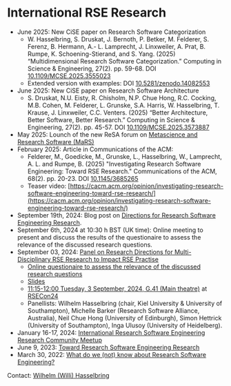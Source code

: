 # International RSE Research
- June 2025: New CiSE paper on Research Software Categorization
  - W. Hasselbring, S. Druskat, J. Bernoth, P. Betker, M. Felderer, S. Ferenz, B. Hermann, A.- L. Lamprecht, J. Linxweiler, A. Prat, B. Rumpe, K. Schoening-Stierand, and S. Yang. (2025) “Multidimensional Research Software Categorization.” Computing in Science & Engineering, 27(2). pp. 59-68. DOI [10.1109/MCSE.2025.3555023](https://doi.org/10.1109/MCSE.2025.3555023)
  - Extended version with examples: DOI [10.5281/zenodo.14082553](https://doi.org/10.5281/zenodo.14082553)
- June 2025: New CiSE paper on Research Software Architecture
  - S. Druskat, N.U. Eisty, R. Chisholm, N.P. Chue Hong, R.C. Cocking, M.B. Cohen, M. Felderer, L. Grunske, S.A. Harris, W. Hasselbring, T. Krause, J. Linxweiler, C.C. Venters. (2025) “Better Architecture, Better Software, Better Research.” Computing in Science & Engineering, 27(2). pp. 45-57. DOI [10.1109/MCSE.2025.3573887](https://doi.org/10.1109/MCSE.2025.3573887)
- May 2025: Lounch of the new ReSA forum on [Metascience and Research Software (MaRS)](https://www.researchsoft.org/mars-forum/)
- February 2025: Article in Communications of the ACM:
  - Felderer, M., Goedicke, M., Grunske, L., Hasselbring, W., Lamprecht, A. L. and Rumpe, B. (2025) "Investigating Research Software Engineering: Toward RSE Research." Communications of the ACM, 68(2). pp. 20-23. DOI [10.1145/3685265](https://doi.org/10.1145/3685265)
  - Teaser video: 
[https://cacm.acm.org/opinion/investigating-research-software-engineering-toward-rse-research/](https://cacm.acm.org/opinion/investigating-research-software-engineering-toward-rse-research/)
- September 19th, 2024: Blog post on [Directions for Research Software Engineering Research](https://doi.org/10.59350/kr4cp-1vf81).
- September 6th, 2024 at 10:30 h BST (UK time): Online meeting to present and discuss the results of the questionaire to assess the relevance of the discussed research questions.
- September 03, 2024: [Panel on Research Directions for Multi-Disciplinary RSE Research to Impact RSE Practise](https://virtual.oxfordabstracts.com/#/event/49081/submission/61)
  - [Online questionaire to assess the relevance of the discussed research questions](https://forms.gle/3tPS1W8qyv6rRNiA9)
  - [Slides](https://oceanrep.geomar.de/id/eprint/60691/)
  - [11:15-12:00 Tuesday, 3 September, 2024, G.41 (Main theatre)](https://virtual.oxfordabstracts.com/#/event/49081/program?session=117886) at [RSECon24](https://rsecon24.society-rse.org/)
  - Panellists: Wilhelm Hasselbring (chair, Kiel University & University of Southampton), Michelle Barker (Research Software Alliance, Australia), Neil Chue Hong (University of Edinburgh), Simon Hettrick (University of Southampton), Inga Ulusoy (University of Heidelberg).
- January 16-17, 2024: [International Research Software Engineering Research Community Meetup](https://fg-rse.gi.de/veranstaltung/international-research-software-engineering-research-community-meetup)
- June 9, 2023: [Toward Research Software Engineering Research](https://doi.org/10.5281/ZENODO.8020525)
- March 30, 2022: [What do we (not) know about Research Software Engineering?](https://github.com/NLeSC/RSE-research)

Contact: [Wilhelm (Willi) Hasselbring](https://www.se.informatik.uni-kiel.de/en/team/prof.-dr.-wilhelm-willi-hasselbring)
